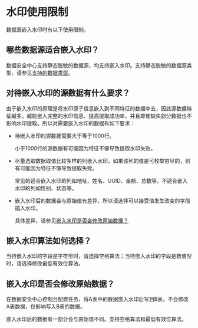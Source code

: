 # 水印使用限制

数据源嵌入水印时有以下使用限制。

## 哪些数据源适合嵌入水印？

数据安全中心支持静态脱敏的数据源，均支持嵌入水印。支持静态脱敏的数据源类型，请参见[支持的数据类型](/intl.zh-CN/产品简介/支持的数据类型.md)。

## 对待嵌入水印的源数据有什么要求？

由于嵌入水印的原理是将水印原子信息嵌入到不同特征的数据中去，因此源数据特征越多，越能嵌入完整的水印信息、提高提取成功率，并且即使缺失部分数据也不影响水印提取。所以对需要嵌入水印的数据有如下要求：

-   待嵌入水印的源数据需要大于等于1000行。

    小于1000行的源数据有可能因为特征不够导致提取水印失败。

-   尽量选取数据取值比较多样的列嵌入水印，如果该列的值是可枚举穷尽的，则有可能因为特征不够导致提取失败。

    常见的适合嵌入水印的列如地址、姓名、UUID、金额、总数等，不适合嵌入水印的列如性别、状态等。

-   嵌入水印后的数据会与原始值有差异，所以请选择可以接受值发生改变的字段插入水印。

    具体差异，请参见[嵌入水印是否会修改原始数据？](#section_d75_eel_yyy)


## 嵌入水印算法如何选择？

当待嵌入水印的字段是字符型时，请选择空格算法；当待嵌入水印的字段是数值型时，请选择修改最低有效位算法。

## 嵌入水印是否会修改原始数据？

在数据安全中心控制台配置任务，将A表中的数据嵌入水印后写到B表，不会修改A表数据，仅影响写入B表的数据。

嵌入水印后的数据有一部分会与原始值不同。支持空格算法和最低有效位算法。

